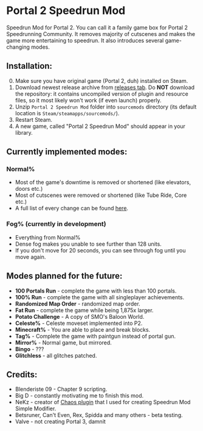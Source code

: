 # Portal 2 Speedrun Mod
Speedrun Mod for Portal 2. You can call it a family game box for Portal 2 Speedrunning Community. It removes majority of cutscenes and makes the game more entertaining to speedrun. It also introduces several game-changing modes.


## Installation:
0. Make sure you have original game (Portal 2, duh) installed on Steam.
1. Download newest release archive from [releases tab](https://github.com/Krzyhau/Portal2SpeedrunMod/releases). Do **NOT** download the repository: it contains uncompiled version of plugin and resource files, so it most likely won't work (if even launch) properly.
2. Unzip `Portal 2 Speedrun Mod` folder into `sourcemods` directory (its default location is `Steam/steamapps/sourcemods/`).
3. Restart Steam.
4. A new game, called "Portal 2 Speedrun Mod" should appear in your library.

## Currently implemented modes:
### Normal%
- Most of the game's downtime is removed or shortened (like elevators, doors etc.)
- Most of cutscenes were removed or shortened (like Tube Ride, Core etc.)
- A full list of every change can be found [here](https://github.com/Krzyhau/Portal2SpeedrunMod/tree/master/doc/normalpercentlist.md).

### Fog% (currently in development)
- Everything from Normal%
- Dense fog makes you unable to see further than 128 units.
- If you don't move for 20 seconds, you can see through fog until you move again.

## Modes planned for the future:
- **100 Portals Run** - complete the game with less than 100 portals.
- **100% Run** - complete the game with all singleplayer achievements.
- **Randomized Map Order** - randomized map order.
- **Fat Run** - complete the game while being 1,875x larger.
- **Potato Challenge** - A copy of SMO's Baloon World.
- **Celeste%** - Celeste moveset implemented into P2.
- **Minecraft%** - You are able to place and break blocks.
- **Tag%** - Complete the game with paintgun instead of portal gun.
- **Mirror%** - Normal game, but mirrored.
- **Bingo** - ???
- **Glitchless** - all glitches patched.

## Credits:
- Blenderiste 09 - Chapter 9 scripting.
- Big D - constantly motivating me to finish this mod.
- NeKz - creator of [Chaos plugin](https://github.com/NeKzor/chaos/) that I used for creating Speedrun Mod Simple Modifier.
- Betsruner, Can't Even, Rex, Spidda and many others - beta testing.
- Valve - not creating Portal 3, damnit
